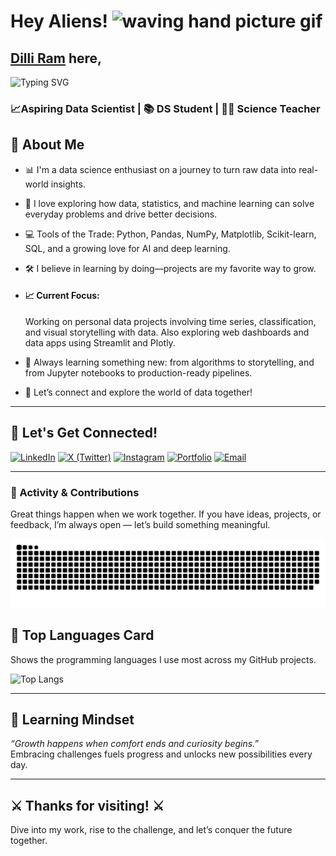 # Hey Aliens! <img src="https://media.tenor.com/HO7EBVsu04oAAAAi/pikachu-pokemon.gif" alt="waving hand picture gif" width='50'>
## <a href="https://dilliramchaudhary.com.np" target="_blank">Dilli Ram</a> here,
<img src="https://readme-typing-svg.herokuapp.com?font=Fira+Code&pause=650&color=e3ff00&center=true&vCenter=true&width=800&lines=Data+Science+Learner+!;Machine+Learning+Explorer+!;Lifelong+Student+!" alt="Typing SVG" />

### 📈Aspiring Data Scientist | 📚 DS Student | 👨‍🦱 Science Teacher



## 🚀 About Me  
- 📊 I'm a data science enthusiast on a journey to turn raw data into real-world insights.

- 🧠 I love exploring how data, statistics, and machine learning can solve everyday problems and drive better decisions.

- 💻 Tools of the Trade: Python, Pandas, NumPy, Matplotlib, Scikit-learn, SQL, and a growing love for AI and deep learning.

- 🛠️ I believe in learning by doing—projects are my favorite way to grow.

- #### 📈 Current Focus:  
    Working on personal data projects involving time series, classification, and visual storytelling with data. Also exploring web dashboards and data apps using Streamlit and Plotly.

- 🌱 Always learning something new: from algorithms to storytelling, and from Jupyter notebooks to production-ready pipelines.

- 🧩 Let’s connect and explore the world of data together!
<hr>

## 👬 Let's Get Connected!
[![LinkedIn](https://img.shields.io/badge/LinkedIn-0077B5?style=for-the-badge&logo=linkedin&logoColor=white)](https://www.linkedin.com/in/dilliramchaudhary/)
[![X (Twitter)](https://img.shields.io/badge/X(Twitter)-000000?style=for-the-badge&logo=twitter&logoColor=white)](https://x.com/Dillu55640527)
[![Instagram](https://img.shields.io/badge/Instagram-E4405F?style=for-the-badge&logo=instagram&logoColor=white)](https://instagram.com/dearjigri/)
[![Portfolio](https://img.shields.io/badge/Portfolio-FF5722?style=for-the-badge&logo=Firefox&logoColor=white)](https://dilliramchaudhary.com.np)
[![Email](https://img.shields.io/badge/Email-D14836?style=for-the-badge&logo=gmail&logoColor=white)](mailto:chaudharydr23@gmail.com)

<hr>

### 🐍 Activity & Contributions

Great things happen when we work together. If you have ideas, projects, or feedback, I’m always open — let’s build something meaningful.


<picture>
  <source media="(prefers-color-scheme: dark)" srcset="https://raw.githubusercontent.com/dilliram-code/dilliram-code/output/github-snake-dark.svg" />
  <source media="(prefers-color-scheme: light)" srcset="https://raw.githubusercontent.com/dilliram-code/dilliram-code/output/github-snake.svg" />
  <img alt="GitHub Snake Animation" src="https://raw.githubusercontent.com/dilliram-code/dilliram-code/output/github-snake.svg" />
</picture>

## 🚀 Top Languages Card  
Shows the programming languages I use most across my GitHub projects.

![Top Langs](https://github-readme-stats.vercel.app/api/top-langs/?username=dilliram-code&layout=compact&theme=highcontrast)

<hr>

## 🚀 Learning Mindset
<i> “Growth happens when comfort ends and curiosity begins.” </i> <br>
Embracing challenges fuels progress and unlocks new possibilities every day.
<hr>

## ⚔️ Thanks for visiting! ⚔️
Dive into my work, rise to the challenge, and let’s conquer the future together.
<!-- ### 📊 GitHub Stats Card  
Highlights my coding activity, languages, and contributions.

![Dilli Ram's GitHub Stats](https://github-readme-stats.vercel.app/api?username=dilliram-code&show_icons=true&theme=radical)
-->


<!--
**dilliram-code/dilliram-code** is a ✨ _special_ ✨ repository because its `README.md` (this file) appears on your GitHub profile.

Here are some ideas to get you started:

- 🔭 I’m currently working on ...
- 🌱 I’m currently learning ...
- 👯 I’m looking to collaborate on ...
- 🤔 I’m looking for help with ...
- 💬 Ask me about ...
- 📫 How to reach me: ...
- 😄 Pronouns: ...
- ⚡ Fun fact: ...
-->
